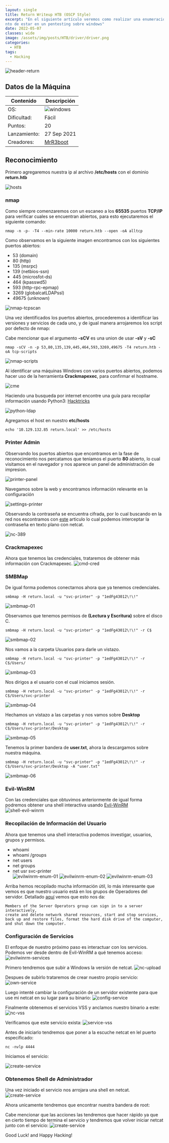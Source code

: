 ```yaml
---
layout: single
title: Return Writeup HTB (OSCP Style)
excerpt: "En el siguiente artículo veremos como realizar una enumeración al mome
nto de estar en un pentesting sobre windows"
date: 2022-05-07
classes: wide
image: /assets/img/posts/HTB/driver/driver.png
categories:
  - HTB
tags:
  - Hacking
---
```

![header-return](/assets/img/posts/HTB/return/return.png)

## Datos de la Máquina

| Contenido | Descripción |                                                                                                                                        
|--|--|                                                                                                                                                            
| OS: | ![windows](/assets/img/posts/windows.png) |                                                                                                                                         
| Dificultad: | Fácil |                                                                                                                                            
| Puntos: | 20 |                                                                                                                                                   
| Lanzamiento: | 27 Sep 2021 |                                                                                                                                
| Creadores: |[MrR3boot](https://app.hackthebox.com/users/13531) |

## Reconocimiento

Primero agregaremos nuestra ip al archivo **/etc/hosts** con el dominio **return.htb**

![hosts](/assets/img/posts/HTB/return/hosts.png) 

### nmap

Como siempre comenzaremos con un escaneo a los **65535** puertos **TCP/IP** para verificar cuales se encuentran abiertos, para esto ejecutaremos el siguiente comando:
```console
nmap -n -p- -T4 --min-rate 10000 return.htb --open -oA alltcp
```
Como observamos en la siguiente imagen encontramos con los siguientes puertos abiertos:
- 53 (domain)
- 80 (http)
- 135 (msrpc)
- 139 (netbios-ssn)
- 445 (microsfot-ds)
- 464 (kpasswd5)
- 593 (http-rpc-epmap)
- 3269 (globalcatLDAPssl)
- 49675  (unknown)

![nmap-tcpscan](/assets/img/posts/HTB/return/nmap-tcpscan.png)

Una vez identificados los puertos abiertos, procederemos a identificar las versiones y servicios de cada uno, y de igual manera arrojaremos los script por defecto de nmap:  
  
Cabe mencionar que el argumento **-sCV** es una union de usar **-sV** y **-sC**

```console
nmap -sCV -n -p 53,80,135,139,445,464,593,3269,49675 -T4 return.htb -oA tcp-scripts
```
![nmap-scripts](/assets/img/posts/HTB/return/nmap-scripts.png)

Al identificar una máquinas Windows con varios puertos abiertos, podemos hacer uso de la herramienta **Crackmapexec**, para confirmar el hostname.

![cme](/assets/img/posts/HTB/return/cme.png)

Haciendo una busqueda por internet encontre una guía para recopilar información usando Python3: [Hacktricks](https://book.hacktricks.xyz/network-services-pentesting/pentesting-ldap) 

![python-ldap](/assets/img/posts/HTB/return/python-ldap.png)

Agregamos el host en nuestro **etc/hosts**

```console
echo '10.129.132.85	return.local' >> /etc/hosts
```
### Printer Admin

Observando los puertos abiertos que encontramos en la fase de reconocimiento nos percatamos que teniamos el puerto **80** abierto, lo cual visitamos en el navegador y nos aparece un panel de administración de impresion.

![printer-panel](/assets/img/posts/HTB/return/printer-admin-panel.png)

Navegamos sobre la web y encontramos información relevante en la configuración

![settings-printer](/assets/img/posts/HTB/return/settings-printer.png)

Observando la contraseña se encuentra cifrada, por lo cual buscando en la red nos escontramos con [este](https://www.ceos3c.com/security/obtaining-domain-credentials-printer-netcat/) articulo lo cual podemos interceptar la contraseña en texto plano con netcat.

![nc-389](/assets/img/posts/HTB/return/nc-389.png)

### Crackmapexec

Ahora que tenemos las credenciales, trataremos de obtener más información con Crackmapexec.
![cmd-cred](/assets/img/posts/HTB/return/cme-cred.png)

### SMBMap

De igual forma podemos conectarnos ahora que ya tenemos credenciales.
```console
smbmap -H return.local -u "svc-printer" -p "1edFg43012\!\!"
```
![smbmap-01](/assets/img/posts/HTB/return/smbmap-01.png)

Observamos que tenemos permisos de **(Lectura y Escritura)** sobre el disco C.
```console
smbmap -H return.local -u "svc-printer" -p "1edFg43012\!\!" -r C$
```
![smbmap-02](/assets/img/posts/HTB/return/smbmap-02.png)

Nos vamos a la carpeta Usuarios para darle un vistazo.
```console
smbmap -H return.local -u "svc-printer" -p "1edFg43012\!\!" -r C$/Users/
```
![smbmap-03](/assets/img/posts/HTB/return/smbmap-03.png)

Nos dirigos a el usuario con el cual iniciamos sesión.
```console
smbmap -H return.local -u "svc-printer" -p "1edFg43012\!\!" -r C$/Users/svc-printer
```
![smbmap-04](/assets/img/posts/HTB/return/smbmap-04.png)

Hechamos un vistazo a las carpetas y nos vamos sobre **Desktop**
```console
smbmap -H return.local -u "svc-printer" -p "1edFg43012\!\!" -r C$/Users/svc-printer/Desktop
```
![smbmap-05](/assets/img/posts/HTB/return/smbmap-05.png)

Tenemos la primer bandera de **user.txt**, ahora la descargamos sobre nuestra máquina.
```console
smbmap -H return.local -u "svc-printer" -p "1edFg43012\!\!" -r C$/Users/svc-printer/Desktop -A "user.txt"
```
![smbmap-06](/assets/img/posts/HTB/return/smbmap-06.png)

### Evil-WinRM

Con las credenciales que obtuvimos anteriormente de igual forma podremos obtener una shell interactiva usando [Evil-WinRM](https://github.com/Hackplayers/evil-winrm)  
![shell-evil-winrm](/assets/img/posts/HTB/return/shell-evilwinrm.png)

### Recopilación de Información del Usuario
Ahora que tenemos una shell interactiva podemos investigar, usuarios, grupos y permisos.
- whoami
- whoami /groups
- net users
- net groups 
- net usr svc-printer  
![evilwinrm-enum-01](/assets/img/posts/HTB/return/evilwinrm-enum-01.png)
![evilwinrm-enum-02](/assets/img/posts/HTB/return/evilwinrm-enum-02.png)
![evilwinrm-enum-03](/assets/img/posts/HTB/return/evilwinrm-enum-03.png)

Arriba hemos recopilado mucha información útil, lo más interesante que vemos es que nuestro usuario está en los grupos de Operadores del servidor. Detallado [aquí](https://docs.microsoft.com/en-us/windows/security/identity-protection/access-control/active-directory-security-groups#bkmk-serveroperators) vemos que esto nos da:

```console
Members of the Server Operators group can sign in to a server interactively,
create and delete network shared resources, start and stop services,
back up and restore files, format the hard disk drive of the computer,
and shut down the computer.
```
### Configuración de Servicios

El enfoque de nuestro próximo paso es interactuar con los servicios. Podemos ver desde dentro de Evil-WinRM a qué tenemos acceso:  
![evilwinrm-services](/assets/img/posts/HTB/return/evilwinrm-services.png)

Primero tendremos que subir a Windows la versión de netcat.
![nc-upload](/assets/img/posts/HTB/return/evilwinrm-01.png)

Despues de subirlo trataremos de crear nuestro propio servicio:
![own-service](/assets/img/posts/HTB/return/evilwinrm-02.png) 

Luego intenté cambiar la configuración de un servidor existente para que use mi netcat en su lugar para su binario:
![config-service](/assets/img/posts/HTB/return/evilwinrm-03.png)

Finalmente obtenemos el servicios VSS y anclamos nuestro binario a este:
![nc-vss](/assets/img/posts/HTB/return/evilwinrm-04.png)

Verificamos que este servicio exista:
![service-vss](/assets/img/posts/HTB/return/evilwinrm-05.png)

Antes de iniciarlo tendremos que poner a la escuche netcat en lel puerto especificado:

```console
nc -nvlp 4444
```

Iniciamos el servicio:

![create-service](/assets/img/posts/HTB/return/evilwinrm-06.png)

### Obtenemos Shell de Administrador

Una vez iniciado el servicio nos arrojara una shell en netcat.
![create-service](/assets/img/posts/HTB/return/evilwinrm-07.png)

Ahora unicamente tendremos que encontrar nuestra bandera de root:  
  
Cabe mencionar que las acciones las tendremos que hacer rápido ya que en cierto tiempo de termina el servicio y tendremos que volver iniciar netcat junto con el servicio:
![create-service](/assets/img/posts/HTB/return/evilwinrm-08.png)

Good Luck! and Happy Hacking!
